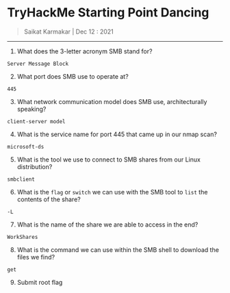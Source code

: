 # TryHackMe Starting Point Dancing

> Saikat Karmakar | Dec 12 : 2021

---

1. What does the 3-letter acronym SMB stand for? 
```
Server Message Block
```
2. What port does SMB use to operate at?
```
445
```
3. What network communication model does SMB use, architecturally speaking?
```
client-server model
```
4. What is the service name for port 445 that came up in our nmap scan?
```
microsoft-ds
```
5. What is the tool we use to connect to SMB shares from our Linux distribution?
```
smbclient
```
6. What is the `flag` or `switch` we can use with the SMB tool to `list` the contents of the share?
```
-L
```
7. What is the name of the share we are able to access in the end?
```
WorkShares
```
8. What is the command we can use within the SMB shell to download the files we find?
```
get
```
9. Submit root flag
```

```